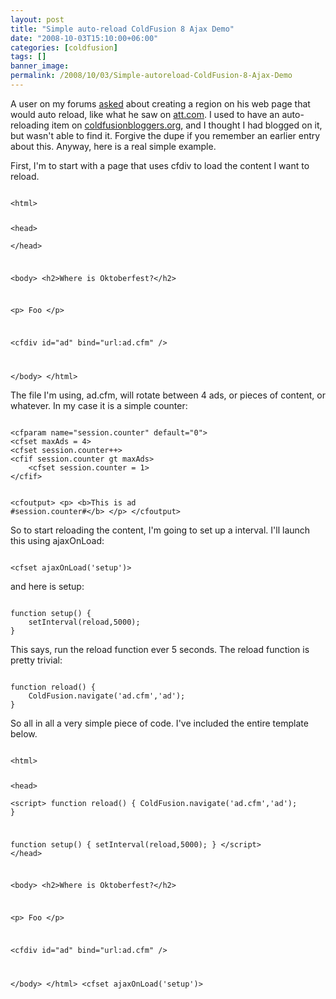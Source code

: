 ```yaml
---
layout: post
title: "Simple auto-reload ColdFusion 8 Ajax Demo"
date: "2008-10-03T15:10:00+06:00"
categories: [coldfusion]
tags: []
banner_image: 
permalink: /2008/10/03/Simple-autoreload-ColdFusion-8-Ajax-Demo
---
```


A user on my forums <a href="http://www.raymondcamden.com/forums/messages.cfm?threadid=C3300F90-19B9-E658-9D17FD71521D69BA&">asked</a> about creating a region on his web page that would auto reload, like what he saw on <a href="http://www.att.com">att.com</a>. I used to have an auto-reloading item on <a href="http://www.coldfusionbloggers.org">coldfusionbloggers.org</a>, and I thought I had blogged on it, but wasn't able to find it. Forgive the dupe if you remember an earlier entry about this. Anyway, here is a real simple example.
<!--more-->
First, I'm to start with a page that uses cfdiv to load the content I want to reload.

<code>
&lt;html&gt;

&lt;head&gt;	
&lt;/head&gt;

&lt;body&gt;
&lt;h2&gt;Where is Oktoberfest?&lt;/h2&gt;

&lt;p&gt;
Foo
&lt;/p&gt;

&lt;cfdiv id="ad" bind="url:ad.cfm" /&gt;

&lt;/body&gt;
&lt;/html&gt;
</code>

The file I'm using, ad.cfm, will rotate between 4 ads, or pieces of content, or whatever. In my case it is a simple counter:

<code>
&lt;cfparam name="session.counter" default="0"&gt;
&lt;cfset maxAds = 4&gt;
&lt;cfset session.counter++&gt;
&lt;cfif session.counter gt maxAds&gt;
	&lt;cfset session.counter = 1&gt;
&lt;/cfif&gt;

&lt;cfoutput&gt;
&lt;p&gt;
&lt;b&gt;This is ad #session.counter#&lt;/b&gt;
&lt;/p&gt;
&lt;/cfoutput&gt;
</code>

So to start reloading the content, I'm going to set up a interval. I'll launch this using ajaxOnLoad:

<code>
&lt;cfset ajaxOnLoad('setup')&gt;
</code>

and here is setup:

<code>
function setup() {
	setInterval(reload,5000);
}
</code>

This says, run the reload function ever 5 seconds. The reload function is pretty trivial:

<code>
function reload() {
	ColdFusion.navigate('ad.cfm','ad');
}
</code>

So all in all a very simple piece of code. I've included the entire template below. 

<code>
&lt;html&gt;

&lt;head&gt;	
&lt;script&gt;
function reload() {
	ColdFusion.navigate('ad.cfm','ad');
}

function setup() {
	setInterval(reload,5000);
}
&lt;/script&gt;
&lt;/head&gt;

&lt;body&gt;
&lt;h2&gt;Where is Oktoberfest?&lt;/h2&gt;

&lt;p&gt;
Foo
&lt;/p&gt;

&lt;cfdiv id="ad" bind="url:ad.cfm" /&gt;

&lt;/body&gt;
&lt;/html&gt;
&lt;cfset ajaxOnLoad('setup')&gt;
</code>